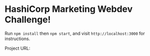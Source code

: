 # HashiCorp Marketing Webdev Challenge!

Run `npm install` then `npm start`, and visit `http://localhost:3000` for instructions.

Project URL:
